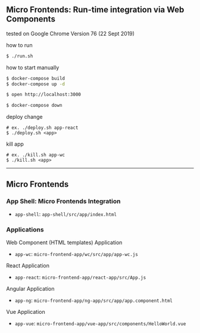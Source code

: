 Micro Frontends: Run-time integration via Web Components
--------
tested on Google Chrome Version 76 (22 Sept 2019)

how to run

```sh
$ ./run.sh
```

how to start manually

```sh
$ docker-compose build
$ docker-compose up -d

$ open http://localhost:3000

$ docker-compose down
```

deploy change

```
# ex. ./deploy.sh app-react
$ ./deploy.sh <app>
```

kill app

```
# ex. ./kill.sh app-wc
$ ./kill.sh <app>
```

-------

## Micro Frontends

### App Shell: Micro Frontends Integration
- `app-shell`: `app-shell/src/app/index.html`

### Applications
Web Component (HTML templates) Application
- `app-wc`: `micro-frontend-app/wc/src/app/app-wc.js`

React Application
- `app-react`: `micro-frontend-app/react-app/src/App.js`

Angular Application
- `app-ng`: `micro-frontend-app/ng-app/src/app/app.component.html`

Vue Application
- `app-vue`: `micro-frontend-app/vue-app/src/components/HelloWorld.vue`

